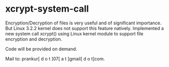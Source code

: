 xcrypt-system-call
==================

Encryption/Decryption of files is very useful and of significant importance. 
But Linux 3.2.2 kernel does not support this feature natively.
Implemented a new system call xcrypt() using Linux kernel module to support file encryption and decryption.

Code will be provided on demand.

Mail to: prankur[ d o t ]07[ a t ]gmail[ d o t]com.
